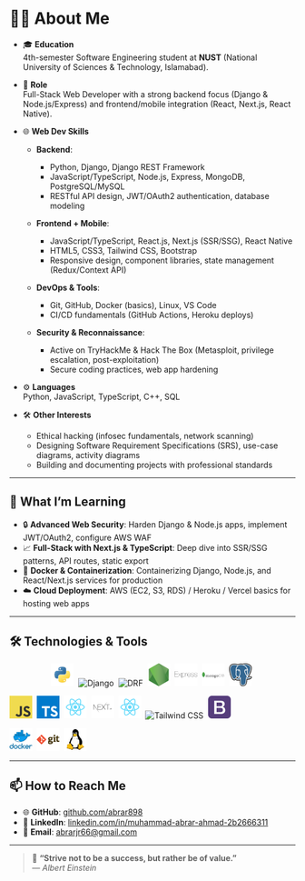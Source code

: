 <!--
  ╔════════════════════════════════════════════════════════════════╗
  ║                                                                ║
  ║    Hello there! 👋 I’m Muhammad Abrar Ahmad, a 4th-semester     ║
  ║    Software Engineering student at NUST.                       ║
  ║    I specialize in full-stack web development with Django,     ║
  ║    Node.js/Express, and React/Next.js. I love building          ║
  ║    scalable backend services and intuitive cross-platform UIs. ║
  ║                                                                ║
  ╚════════════════════════════════════════════════════════════════╝
-->

# 👨‍💻 About Me
- 🎓 **Education**  
  4th-semester Software Engineering student at **NUST** (National University of Sciences & Technology, Islamabad).

- 💼 **Role**  
  Full-Stack Web Developer with a strong backend focus (Django & Node.js/Express) and frontend/mobile integration (React, Next.js, React Native).

- 🌐 **Web Dev Skills**  
  - **Backend**:  
    - Python, Django, Django REST Framework  
    - JavaScript/TypeScript, Node.js, Express, MongoDB, PostgreSQL/MySQL  
    - RESTful API design, JWT/OAuth2 authentication, database modeling  

  - **Frontend + Mobile**:  
    - JavaScript/TypeScript, React.js, Next.js (SSR/SSG), React Native  
    - HTML5, CSS3, Tailwind CSS, Bootstrap  
    - Responsive design, component libraries, state management (Redux/Context API)  

  - **DevOps & Tools**:  
    - Git, GitHub, Docker (basics), Linux, VS Code  
    - CI/CD fundamentals (GitHub Actions, Heroku deploys)  

  - **Security & Reconnaissance**:  
    - Active on TryHackMe & Hack The Box (Metasploit, privilege escalation, post-exploitation)  
    - Secure coding practices, web app hardening  

- ⚙️ **Languages**  
  Python, JavaScript, TypeScript, C++, SQL

- 🛠️ **Other Interests**  
  - Ethical hacking (infosec fundamentals, network scanning)  
  - Designing Software Requirement Specifications (SRS), use-case diagrams, activity diagrams  
  - Building and documenting projects with professional standards  

---



## 🎯 What I’m Learning

- 🔒 **Advanced Web Security**: Harden Django & Node.js apps, implement JWT/OAuth2, configure AWS WAF  
- 📈 **Full-Stack with Next.js & TypeScript**: Deep dive into SSR/SSG patterns, API routes, static export  
- 🐳 **Docker & Containerization**: Containerizing Django, Node.js, and React/Next.js services for production  
- ☁️ **Cloud Deployment**: AWS (EC2, S3, RDS) / Heroku / Vercel basics for hosting web apps  

---

## 🛠️ Technologies & Tools

<p align="center">
  <!-- Backend / Languages -->
  <img alt="Python"         height="40" src="https://raw.githubusercontent.com/github/explore/main/topics/python/python.png" />&nbsp;
  <img alt="Django"         height="40" src="https://raw.githubusercontent.com/github/explore/main/topics/django/icon.png" />&nbsp;
  <img alt="DRF"            height="40" src="https://raw.githubusercontent.com/encode/django-rest-framework/main/docs/_static/rest-framework-logo.png" />&nbsp;
  <img alt="Node.js"        height="40" src="https://raw.githubusercontent.com/github/explore/main/topics/nodejs/nodejs.png" />&nbsp;
  <img alt="Express"        height="40" src="https://raw.githubusercontent.com/github/explore/main/topics/express/express.png" />&nbsp;
  <img alt="MongoDB"        height="40" src="https://raw.githubusercontent.com/github/explore/main/topics/mongodb/mongodb.png" />&nbsp;
  <img alt="PostgreSQL"     height="40" src="https://raw.githubusercontent.com/github/explore/main/topics/postgresql/postgresql.png" />&nbsp;

  <!-- Frontend / Styling -->
  <img alt="JavaScript"     height="40" src="https://raw.githubusercontent.com/github/explore/main/topics/javascript/javascript.png" />&nbsp;
  <img alt="TypeScript"     height="40" src="https://raw.githubusercontent.com/github/explore/main/topics/typescript/typescript.png" />&nbsp;
  <img alt="React"          height="40" src="https://raw.githubusercontent.com/github/explore/main/topics/react/react.png" />&nbsp;
  <img alt="Next.js"        height="40" src="https://raw.githubusercontent.com/github/explore/main/topics/nextjs/nextjs.png" />&nbsp;
  <img alt="React Native"   height="40" src="https://raw.githubusercontent.com/github/explore/main/topics/react-native/react-native.png" />&nbsp;
  <img alt="Tailwind CSS"   height="40" src="https://raw.githubusercontent.com/github/explore/main/topics/tailwind-css/icon.png" />&nbsp;
  <img alt="Bootstrap"      height="40" src="https://raw.githubusercontent.com/github/explore/main/topics/bootstrap/bootstrap.png" />&nbsp;

  <!-- DevOps / Misc -->
  <img alt="Docker"         height="40" src="https://raw.githubusercontent.com/github/explore/main/topics/docker/docker.png" />&nbsp;
  <img alt="Git"            height="40" src="https://raw.githubusercontent.com/github/explore/main/topics/git/git.png" />&nbsp;
  <img alt="Linux"          height="40" src="https://raw.githubusercontent.com/github/explore/main/topics/linux/linux.png" />
</p>

---

## 📫 How to Reach Me

- 🌐 **GitHub**: [github.com/abrar898](https://github.com/abrar898)  
- 💼 **LinkedIn**: [linkedin.com/in/muhammad-abrar-ahmad-2b2666311](https://www.linkedin.com/in/muhammad-abrar-ahmad-2b2666311/)
- 📧 **Email**: abrarjr66@gmail.com  

---

> 💬 **“Strive not to be a success, but rather be of value.”**  
> — *Albert Einstein*

